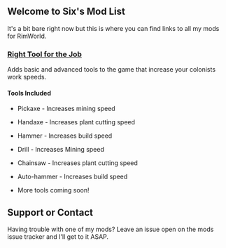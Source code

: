 ## Welcome to Six's Mod List 

It's a bit bare right now but this is where you can find links to all my mods for RimWorld. 

### **[Right Tool for the Job](https://github.com/Sixdd6/Right-Tool-for-the-Job-Rebalanced)** 

Adds basic and advanced tools to the game that increase your colonists work speeds. 

#### Tools Included 

 * Pickaxe - Increases mining speed 
 * Handaxe - Increases plant cutting speed 
 * Hammer - Increases build speed 

 * Drill - Increases Mining speed 
 * Chainsaw - Increases plant cutting speed 
 * Auto-hammer - Increases build speed 

 * More tools coming soon!




## Support or Contact

Having trouble with one of my mods? Leave an issue open on the mods issue tracker and I'll get to it ASAP.

